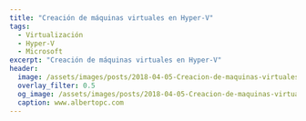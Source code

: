 ```yaml
---
title: "Creación de máquinas virtuales en Hyper-V"
tags:
  - Virtualización
  - Hyper-V
  - Microsoft
excerpt: "Creación de máquinas virtuales en Hyper-V"
header:
  image: /assets/images/posts/2018-04-05-Creacion-de-maquinas-virtuales-en-Hyper-V/header.png
  overlay_filter: 0.5
  og_image: /assets/images/posts/2018-04-05-Creacion-de-maquinas-virtuales-en-Hyper-V/og.png
  caption: www.albertopc.com
---
```


